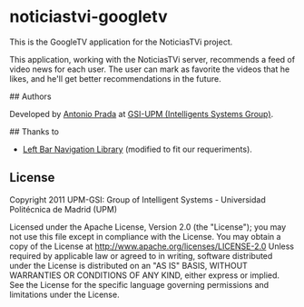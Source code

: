 # noticiastvi-googletv

This is the GoogleTV application for the NoticiasTVi project. 

This application, working with the NoticiasTVi server, recommends a feed of video news for each user. The user can mark as favorite the videos that he likes, and he'll get better recommendations in the future.

## Authors 

Developed by [Antonio Prada](https://github.com/toniprada) at [GSI-UPM (Intelligents Systems Group)](http://www.gsi.dit.upm.es/).

## Thanks to

- [Left Bar Navigation Library](http://code.google.com/p/googletv-android-samples/) (modified to fit our requeriments).
  
## License 

Copyright 2011 UPM-GSI: Group of Intelligent Systems - Universidad Politécnica de Madrid (UPM) 

Licensed under the Apache License, Version 2.0 (the "License");
you may not use this file except in compliance with the License. 
You may obtain a copy of the License at http://www.apache.org/licenses/LICENSE-2.0 
Unless required by applicable law or agreed to in writing, 
software distributed under the License is distributed on an "AS IS" BASIS, 
WITHOUT WARRANTIES OR CONDITIONS OF ANY KIND, either express or implied. 
See the License for the specific language governing permissions and limitations under the License. 			
